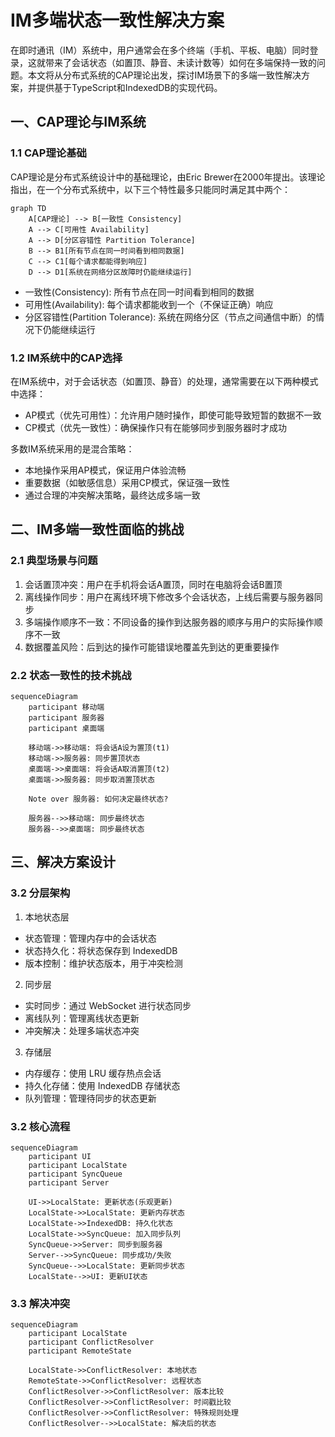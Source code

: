 # IM多端状态一致性解决方案

在即时通讯（IM）系统中，用户通常会在多个终端（手机、平板、电脑）同时登录，这就带来了会话状态（如置顶、静音、未读计数等）如何在多端保持一致的问题。本文将从分布式系统的CAP理论出发，探讨IM场景下的多端一致性解决方案，并提供基于TypeScript和IndexedDB的实现代码。

## 一、CAP理论与IM系统

### 1.1 CAP理论基础

CAP理论是分布式系统设计中的基础理论，由Eric Brewer在2000年提出。该理论指出，在一个分布式系统中，以下三个特性最多只能同时满足其中两个：

```mermaid
graph TD
    A[CAP理论] --> B[一致性 Consistency]
    A --> C[可用性 Availability]
    A --> D[分区容错性 Partition Tolerance]
    B --> B1[所有节点在同一时间看到相同数据]
    C --> C1[每个请求都能得到响应]
    D --> D1[系统在网络分区故障时仍能继续运行]
```

- 一致性(Consistency): 所有节点在同一时间看到相同的数据
- 可用性(Availability): 每个请求都能收到一个（不保证正确）响应
- 分区容错性(Partition Tolerance): 系统在网络分区（节点之间通信中断）的情况下仍能继续运行

### 1.2 IM系统中的CAP选择

在IM系统中，对于会话状态（如置顶、静音）的处理，通常需要在以下两种模式中选择：

- AP模式（优先可用性）：允许用户随时操作，即使可能导致短暂的数据不一致
- CP模式（优先一致性）：确保操作只有在能够同步到服务器时才成功

多数IM系统采用的是混合策略：

- 本地操作采用AP模式，保证用户体验流畅
- 重要数据（如敏感信息）采用CP模式，保证强一致性
- 通过合理的冲突解决策略，最终达成多端一致

## 二、IM多端一致性面临的挑战

### 2.1 典型场景与问题

1. 会话置顶冲突：用户在手机将会话A置顶，同时在电脑将会话B置顶
2. 离线操作同步：用户在离线环境下修改多个会话状态，上线后需要与服务器同步
3. 多端操作顺序不一致：不同设备的操作到达服务器的顺序与用户的实际操作顺序不一致
4. 数据覆盖风险：后到达的操作可能错误地覆盖先到达的更重要操作

### 2.2 状态一致性的技术挑战


```mermaid
sequenceDiagram
    participant 移动端
    participant 服务器
    participant 桌面端
    
    移动端->>移动端: 将会话A设为置顶(t1)
    移动端->>服务器: 同步置顶状态
    桌面端->>桌面端: 将会话A取消置顶(t2)
    桌面端->>服务器: 同步取消置顶状态
    
    Note over 服务器: 如何决定最终状态?
    
    服务器-->>移动端: 同步最终状态
    服务器-->>桌面端: 同步最终状态
```

## 三、解决方案设计

### 3.2 分层架构

1. 本地状态层
 - 状态管理：管理内存中的会话状态
 - 状态持久化：将状态保存到 IndexedDB
 - 版本控制：维护状态版本，用于冲突检测

2. 同步层
 - 实时同步：通过 WebSocket 进行状态同步
 - 离线队列：管理离线状态更新
 - 冲突解决：处理多端状态冲突

3. 存储层
 - 内存缓存：使用 LRU 缓存热点会话
 - 持久化存储：使用 IndexedDB 存储状态
 - 队列管理：管理待同步的状态更新

### 3.2 核心流程

```mermaid
sequenceDiagram
    participant UI
    participant LocalState
    participant SyncQueue
    participant Server
    
    UI->>LocalState: 更新状态(乐观更新)
    LocalState->>LocalState: 更新内存状态
    LocalState->>IndexedDB: 持久化状态
    LocalState->>SyncQueue: 加入同步队列
    SyncQueue->>Server: 同步到服务器
    Server-->>SyncQueue: 同步成功/失败
    SyncQueue-->>LocalState: 更新同步状态
    LocalState-->>UI: 更新UI状态

```
### 3.3 解决冲突

```mermaid
sequenceDiagram
    participant LocalState
    participant ConflictResolver
    participant RemoteState
    
    LocalState->>ConflictResolver: 本地状态
    RemoteState->>ConflictResolver: 远程状态
    ConflictResolver->>ConflictResolver: 版本比较
    ConflictResolver->>ConflictResolver: 时间戳比较
    ConflictResolver->>ConflictResolver: 特殊规则处理
    ConflictResolver-->>LocalState: 解决后的状态

```